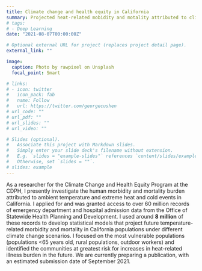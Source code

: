 ```yaml
---
title: Climate change and health equity in California
summary: Projected heat-related mobidity and motality attributed to climate change in California.
# tags:
# - Deep Learning
date: "2021-08-07T00:00:00Z"

# Optional external URL for project (replaces project detail page).
external_link: ""

image:
  caption: Photo by rawpixel on Unsplash
  focal_point: Smart

# links:
# - icon: twitter
#   icon_pack: fab
#   name: Follow
#   url: https://twitter.com/georgecushen
# url_code: ""
# url_pdf: ""
# url_slides: ""
# url_video: ""

# Slides (optional).
#   Associate this project with Markdown slides.
#   Simply enter your slide deck's filename without extension.
#   E.g. `slides = "example-slides"` references `content/slides/example-slides.md`.
#   Otherwise, set `slides = ""`.
# slides: example
---
```


As a researcher for the Climate Change and Health Equity Program at the CDPH, I presently investigate the human morbidity and mortality burden attributed to ambient temperature and extreme heat and cold events in California. I applied for and was granted access to over 60 million records of emergency department and hospital admission data from the Office of Statewide Health Planning and Development. I used around **8 million** of these records to develop statistical models that project future temperature-related morbidity and mortality in California populations under different climate change scenarios. I focused on the most vulnerable populations (populations <65 years old, rural populations, outdoor workers) and identified the communities at greatest risk for increases in heat-related illness burden in the future. We are currently preparing a publication, with an estimated submission date of September 2021.
